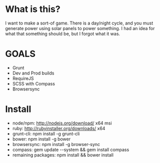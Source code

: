 # What is this?
I want to make a sort-of game. There is a day/night cycle, and you must generate power using solar panels to power something.
I had an idea for what that something should be, but I forgot what it was.

# GOALS

+ Grunt
+ Dev and Prod builds
+ RequireJS
+ SCSS with Compass
+ Browsersync

# Install

+ node/npm:             http://nodejs.org/download/ x64 msi
+ ruby:                 http://rubyinstaller.org/downloads/ x64
+ grunt-cli:            npm install -g grunt-cli
+ bower:                npm install -g bower
+ browsersync:          npm install -g browser-sync
+ compass:              gem update --system && gem install compass
+ remaining packages:   npm install && bower install